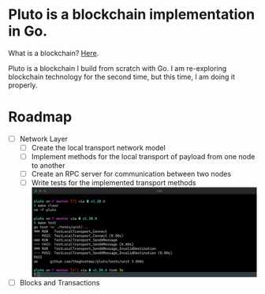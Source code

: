 # Pluto is a blockchain implementation in Go.
What is a blockchain? [Here](https://en.wikipedia.org/wiki/Blockchain).

Pluto is a blockchain I build from scratch with Go. I am re-exploring blockchain technology for the second time,
but this time, I am doing it properly.

# Roadmap
- [ ] Network Layer
  - [ ] Create the local transport network model
  - [ ] Implement methods for the local transport of payload from one node to another
  - [ ] Create an RPC server for communication between two nodes
  - [ ] Write tests for the implemented transport methods
![Tests passes](testPasses.png)
- [ ] Blocks and Transactions